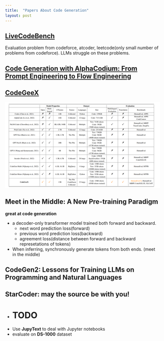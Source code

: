 ```yaml
---
title:  "Papers About Code Generation"
layout: post
---
```


## [LiveCodeBench](https://arxiv.org/abs/2403.07974)

Evaluation problem from codeforce, atcoder, leetcode(only small number of problems from codeforce). LLMs struggle on these problems.

## [Code Generation with AlphaCodium: From Prompt Engineering to Flow Engineering](https://arxiv.org/abs/2401.08500)

## [CodeGeeX](https://arxiv.org/abs/2303.17568)

![language models related to programming languages](../assets/img/2023/2023-04-01-code-generation/img1.png)


## Meet in the Middle: A New Pre-training Paradigm
**great at code generation**

- a decoder-only transformer model trained both forward and backward.
    - next word prediction loss(forward)
    - previous word prediction loss(backward)
    - agreement loss(distance between forward and backward represetations of tokens)
- When inferring, synchronously generate tokens from both ends. (meet in the middle)

## CodeGen2: Lessons for Training LLMs on Programming and Natural Languages


## StarCoder: may the source be with you!
- # TODO
- Use **JupyText** to deal with Jupyter notebooks
- evaluate on **DS-1000** dataset
